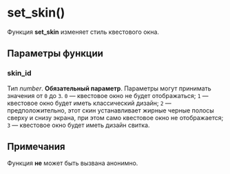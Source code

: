 # set_skin()
Функция **set_skin** изменяет стиль квестового окна.

## Параметры функции
### skin_id
Тип *number*. **Обязательный параметр**. Параметры могут принимать значения от `0` до `3`. `0` &mdash; квестовое окно не будет отображаться; `1` &mdash; квестовое окно будет иметь классический дизайн; `2` &mdash; предположительно, этот скин устанавливает жирные черные полосы сверху и снизу экрана, при этом само квестовое окно не отображается; `3` &mdash; квестовое окно будет иметь дизайн свитка.

## Примечания
Функция **не** может быть вызвана анонимно.